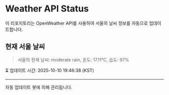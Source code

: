 
# Weather API Status

이 리포지토리는 OpenWeather API를 사용하여 서울의 날씨 정보를 자동으로 업데이트합니다.

## 현재 서울 날씨
> 서울의 현재 날씨: moderate rain, 온도: 17.11°C, 습도: 97%

⏳ 업데이트 시간: 2025-10-10 19:46:38 (KST)

---
자동 업데이트 봇에 의해 관리됩니다.
